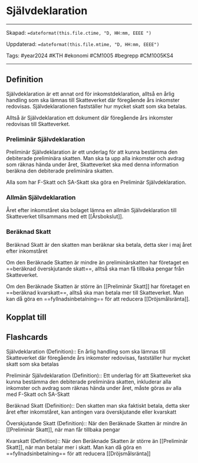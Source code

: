 # Självdeklaration

---

Skapad: `=dateformat(this.file.ctime, "D, HH:mm, EEEE ")`

Uppdaterad: `=dateformat(this.file.mtime, "D, HH:mm, EEEE")`

Tags: #year2024 #KTH #ekonomi #CM1005 #begrepp #CM1005KS4

---

## Definition

Självdeklaration är ett annat ord för inkomstdeklaration, alltså en årlig handling som ska lämnas till Skatteverket där föregående års inkomster redovisas. Självdeklarationen fastställer hur mycket skatt som ska betalas.

Alltså är Självdeklaration ett dokument där föregående års inkomster redovisas till Skatteverket.

### Preliminär Självdeklaration

Preliminär Självdeklaration är ett underlag för att kunna bestämma den debiterade preliminära skatten. Man ska ta upp alla inkomster och avdrag som räknas hända under året, Skatteverket ska med denna information beräkna den debiterade preliminära skatten.

Alla som har F-Skatt och SA-Skatt ska göra en Preliminär Självdeklaration.

### Allmän Självdeklaration

Året efter inkomståret ska bolaget lämna en allmän Självdeklaration till Skatteverket tillsammans med ett [[Årsbokslut]].

### Beräknad Skatt

Beräknad Skatt är den skatten man beräknar ska  betala, detta sker i maj året efter inkomståret

Om den Beräknade Skatten är mindre än preliminärskatten har företaget en ==beräknad överskjutande skatt==, alltså ska man få tillbaka pengar från Skatteverket.

Om den Beräknade Skatten är större än [[Preliminär Skatt]] har företaget en ==beräknad kvarskatt==, alltså ska man betala mer till Skatteverket. Man kan då göra en ==fyllnadsinbetalning== för att reducera [[Dröjsmålsränta]].

## Kopplat till

## Flashcards

Självdeklaration (Definition):: En årlig handling som ska lämnas till Skatteverket där föregående års inkomster redovisas, fastställer hur mycket skatt som ska betalas

Preliminär Självdeklaration (Definition):: Ett underlag för att Skatteverket ska kunna bestämma den debiterade preliminära skatten, inkluderar alla inkomster och avdrag som räknas hända under året, måste göras av alla med F-Skatt och SA-Skatt

Beräknad Skatt (Definition):: Den skatten man ska faktiskt betala, detta sker året efter inkomståret, kan antingen vara överskjutande eller kvarskatt

Överskjutande Skatt (Definition):: När den Beräknade Skatten är mindre än [[Preliminär Skatt]], när man får tillbaka pengar

Kvarskatt (Definition):: När den Beräknade Skatten är större än [[Preliminär Skatt]], när man betalar mer i skatt. Man kan då göra en ==fyllnadsinbetalning== för att reducera [[Dröjsmålsränta]]
